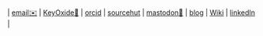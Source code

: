 | [email✉️](mailto:m.eliachevitch@posteo.de)  | [KeyOxide🔑](https://keyoxide.org/546908C782383AD0E7D894EC1B8F95C8125DCE31) | [orcid](https://orcid.org/0000-0003-2033-537X) | [sourcehut](https://sr.ht/~meliache/) | [mastodon🐘](https://hep.social/@meliache) | [blog](https://meliache.de) | [Wiki](https://meta.wikimedia.org/wiki/User:Elimik31) | [linkedIn](https://www.linkedin.com/in/michael-eliachevitch-2053351b7) |


